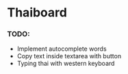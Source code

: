 # Thaiboard

### TODO:
 - Implement autocomplete words
 - Copy text inside textarea with button
 - Typing thai with western keyboard
